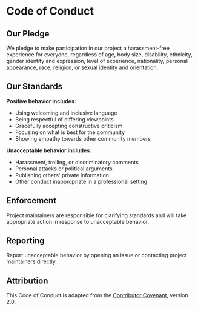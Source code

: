 # Code of Conduct

## Our Pledge

We pledge to make participation in our project a harassment-free experience for everyone, regardless of age, body size, disability, ethnicity, gender identity and expression, level of experience, nationality, personal appearance, race, religion, or sexual identity and orientation.

## Our Standards

**Positive behavior includes:**
- Using welcoming and inclusive language
- Being respectful of differing viewpoints
- Gracefully accepting constructive criticism
- Focusing on what is best for the community
- Showing empathy towards other community members

**Unacceptable behavior includes:**
- Harassment, trolling, or discriminatory comments
- Personal attacks or political arguments
- Publishing others' private information
- Other conduct inappropriate in a professional setting

## Enforcement

Project maintainers are responsible for clarifying standards and will take appropriate action in response to unacceptable behavior.

## Reporting

Report unacceptable behavior by opening an issue or contacting project maintainers directly.

## Attribution

This Code of Conduct is adapted from the [Contributor Covenant](https://www.contributor-covenant.org/), version 2.0.
